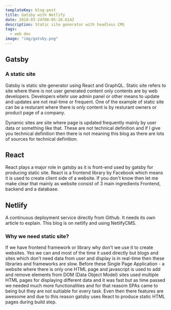 ```yaml
---
templateKey: blog-post
title: Gatsby with Netlify
date: 2018-03-24T08:05:20.614Z
description: Static site generator with headless CMS
tags:
  - web dev
image: "img/gatsby.png"
---
```


## Gatsby

### A static site

Gatsby is static site generator using React and GraphQL. Static site refers to site where there is not user generated content only contents are by web developers. Developers eitehr use admin panel or other means to update and updates are not real-time or frequent. One of the example of static site can be a resturant where there is only content is by resturant owners or product page of a company.

Dynamic sites are site where page is updated frequently mainly by user data or something like that. These are not technical definition and if I give you technical definition then there is not meaning this blog as there are lots of sources for technical definition.

## React
 
React plays a major role in gatsby as it is front-end used by gatsby for producing static site. React is a frontend library by Facebook which means it is used to create client side of a website. If you don't know then let me make clear that mainly as website consist of 3 main ingredients Frontend, backend and a database.


## Netlify

A continuous deployment service directly from Github. It needs its own article to explain. This blog is on netlify and using NetlifyCMS.

### Why we need static site?

If we have frontend framework or library why don't we use it to create websites. Yes we can and most of the time it used directly but blogs and sites which don't need data from user and display is in real-time then these libraries and frameworks are slow. Before these Single Page Application - a website where there is only one HTML page and javascript is used to add and remove elements from DOM (Data Object Model) sites used multiple HTML pages for displaying different data and it was fast but as time passed we needed much more functionalities and for that reasom SPAs came to being but they are not suitiable for every task. Even then there features are awesome and due to this reason gatsby uses React to produce static HTML pages during build step.